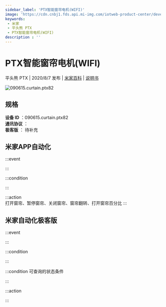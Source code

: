 ```yaml
---
sidebar_label: 'PTX智能窗帘电机(WIFI)'
image: 'https://cdn.cnbj1.fds.api.mi-img.com/iotweb-product-center/developer_15916615093562NMgw2Mf.png?GalaxyAccessKeyId=AKVGLQWBOVIRQ3XLEW&Expires=9223372036854775807&Signature=e0X3MufTR3QsOnB0cybTWvU+zvk='
keywords: 
 - 米家
 - 平头熊 PTX
 - PTX智能窗帘电机(WIFI)
description : ''
---
```

# PTX智能窗帘电机(WIFI)

平头熊 PTX | 2020/8/7 发布 | [米家百科](https://home.mi.com/webapp/content/baike/product/index.html?model=090615.curtain.ptx82) | [说明书](https://home.mi.com/views/introduction.html?model=090615.curtain.ptx82&region=cn)

![090615.curtain.ptx82](https://cdn.cnbj1.fds.api.mi-img.com/iotweb-product-center/developer_15916615093562NMgw2Mf.png?GalaxyAccessKeyId=AKVGLQWBOVIRQ3XLEW&Expires=9223372036854775807&Signature=e0X3MufTR3QsOnB0cybTWvU+zvk=)

## 规格  
> 
**设备 ID** ：090615.curtain.ptx82  
**通讯协议** ：  
**极客版**  ： 待补充 


## 米家APP自动化  

:::event  

:::

:::condition  

:::

:::action   
打开窗帘、暂停窗帘、关闭窗帘、窗帘翻转、打开窗帘百分比
:::

## 米家自动化极客版  

:::event  

:::

:::condition  

:::

:::condition 可查询的状态条件  

:::

:::action  

:::

        
